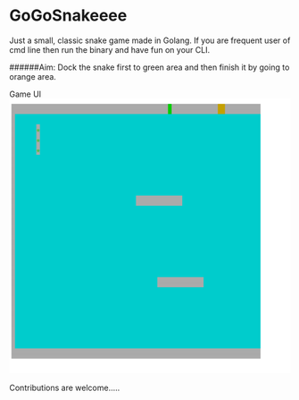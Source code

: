 # GoGoSnakeeee
Just  a small, classic snake game made in Golang. 
If you are frequent user of cmd line then run the
binary and have fun on your CLI.

######Aim: Dock the snake first to green area and then finish it by going to orange area.

 Game UI
![](./img.png) 

Contributions are welcome.....
